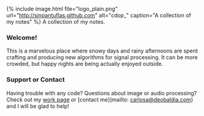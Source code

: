 {% include image.html file="logo_plain.png" url="http://sinpantuflas.github.com" alt="cdop_" caption="A collection of my notes" %}
A collection of my notes.

### Welcome!
This is a marvelous place where snowy days and rainy afternoons are spent crafting and producing new algorithms for signal processing. It can be more crowded, but happy nights are being actually enjoyed outside.

### Support or Contact
Having trouble with any code? Questions about image or audio processing? Check out my [work page](https://help.github.com/pages) or [contact me](mailto: carlosa@deobaldia.com) and I will be glad to help!
